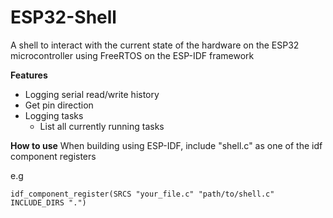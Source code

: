 # ESP32-Shell
A shell to interact with the current state of the hardware on the ESP32 microcontroller using FreeRTOS on the ESP-IDF framework

**Features**
- Logging serial read/write history
- Get pin direction 
- Logging tasks
  -  List all currently running tasks


**How to use**
When building using ESP-IDF, include "shell.c" as one of the idf component registers

e.g
```make
idf_component_register(SRCS "your_file.c" "path/to/shell.c" INCLUDE_DIRS ".")
```
